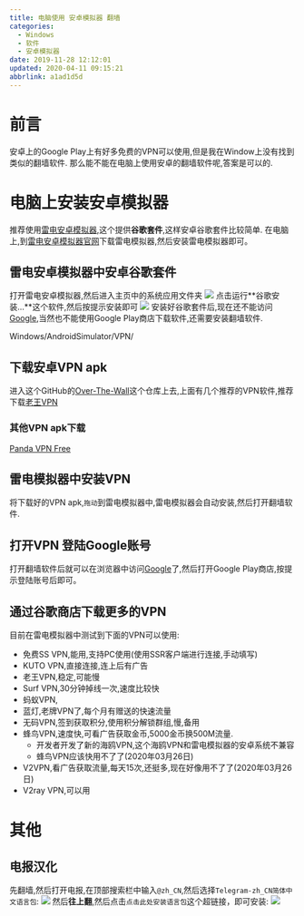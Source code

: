 ```yaml
---
title: 电脑使用 安卓模拟器 翻墙
categories: 
  - Windows
  - 软件
  - 安卓模拟器
date: 2019-11-28 12:12:01
updated: 2020-04-11 09:15:21
abbrlink: a1ad1d5d
---
```

# 前言
安卓上的Google Play上有好多免费的VPN可以使用,但是我在Window上没有找到类似的翻墙软件.
那么能不能在电脑上使用安卓的翻墙软件呢,答案是可以的.
# 电脑上安装安卓模拟器
推荐使用[雷电安卓模拟器](https://www.ldmnq.com/),这个提供**谷歌套件**,这样安卓谷歌套件比较简单.
在电脑上,到[雷电安卓模拟器官网](https://www.ldmnq.com/)下载雷电模拟器,然后安装雷电模拟器即可。
## 雷电安卓模拟器中安卓谷歌套件
打开雷电安卓模拟器,然后进入主页中的系统应用文件夹
![](https://raw.githubusercontent.com/lanlan2017/images/master/Windows/AndroidSimulator/VPN/1.png)
点击运行**谷歌安装...**这个软件,然后按提示安装即可
![](https://raw.githubusercontent.com/lanlan2017/images/master/Windows/AndroidSimulator/VPN/2.png)
安装好谷歌套件后,现在还不能访问[Google](https://www.google.com/),当然也不能使用Google Play商店下载软件,还需要安装翻墙软件.

Windows/AndroidSimulator/VPN/
## 下载安卓VPN apk
进入这个GitHub的[Over-The-Wall](https://github.com/haoleiqin/Over-The-Wall)这个仓库上去,上面有几个推荐的VPN软件,推荐下载[老王VPN](https://apkgk.com/com.findtheway)
### 其他VPN apk下载
[Panda VPN Free](https://apkgk.com/com.pandavpnfree.androidproxy)

## 雷电模拟器中安装VPN
将下载好的VPN apk,`拖动`到雷电模拟器中,雷电模拟器会自动安装,然后打开翻墙软件.
## 打开VPN 登陆Google账号
打开翻墙软件后就可以在浏览器中访问[Google](https://www.google.com/)了,然后打开Google Play商店,按提示登陆账号后即可。

## 通过谷歌商店下载更多的VPN
目前在雷电模拟器中测试到下面的VPN可以使用:
- 免费SS VPN,能用,支持PC使用(使用SSR客户端进行连接,手动填写)
- KUTO VPN,直接连接,连上后有广告
- 老王VPN,稳定,可能慢
- Surf VPN,30分钟掉线一次,速度比较快
- 蚂蚁VPN,
- 蓝灯,老牌VPN了,每个月有赠送的快速流量
- 无码VPN,签到获取积分,使用积分解锁群组,慢,备用
- 蜂鸟VPN,速度快,可看广告获取金币,5000金币换500M流量.
  - 开发者开发了新的海鸥VPN,这个海鸥VPN和雷电模拟器的安卓系统不兼容
  - 蜂鸟VPN应该快用不了了(2020年03月26日)
- V2VPN,看广告获取流量,每天15次,还挺多,现在好像用不了了(2020年03月26日)
- V2ray VPN,可以用

# 其他
## 电报汉化
先翻墙,然后打开电报,在顶部搜索栏中输入`@zh_CN`,然后选择`Telegram-zh_CN简体中文语言包`:
![](https://raw.githubusercontent.com/lanlan2017/images/master/Windows/AndroidSimulator/VPN/3.png)
然后**往上翻**,然后点击`点击此处安装语言包`这个超链接，即可安装:
![](https://raw.githubusercontent.com/lanlan2017/images/master/Windows/AndroidSimulator/VPN/4.png)

<!-- Windows/AndroidSimulator/VPN/ -->
